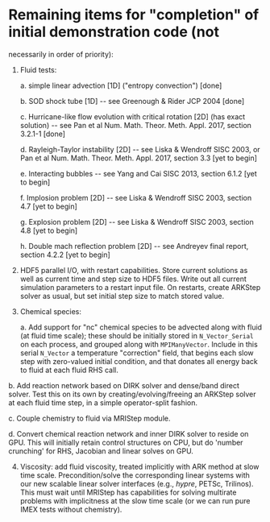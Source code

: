 # Remaining items for "completion" of initial demonstration code (not
  necessarily in order of priority):

1. Fluid tests:

   a. simple linear advection [1D] ("entropy convection")  [done]

   b. SOD shock tube [1D] -- see Greenough & Rider JCP 2004  [done]

   c. Hurricane-like flow evolution with critical rotation [2D] (has
      exact solution) -- see Pan et al Num. Math. Theor. Meth. Appl. 2017,
      section 3.2.1-1  [done]

   d. Rayleigh-Taylor instability [2D] -- see Liska & Wendroff SISC
      2003, or Pan et al Num. Math. Theor. Meth. Appl. 2017, section
      3.3  [yet to begin]

   e. Interacting bubbles -- see Yang and Cai SISC 2013, section 6.1.2
      [yet to begin] 

   f. Implosion problem [2D] -- see Liska & Wendroff SISC 2003, section
      4.7  [yet to begin] 

   g. Explosion problem [2D] -- see Liska & Wendroff SISC 2003, section
      4.8  [yet to begin] 

   h. Double mach reflection problem [2D] -- see Andreyev final report,
      section 4.2.2  [yet to begin] 

2. HDF5 parallel I/O, with restart capabilities.  Store current
   solutions as well as current time and step size to HDF5 files.
   Write out all current simulation parameters to a restart input
   file.  On restarts, create ARKStep solver as usual, but set initial
   step size to match stored value.

3. Chemical species:

   a. Add support for "nc" chemical species to be advected along with
     fluid (at fluid time scale); these should be initially stored in
     `N_Vector_Serial` on each process, and grouped along with
     `MPIManyVector`.  Include in this serial `N_Vector` a temperature 
     "correction" field, that begins each slow step with zero-valued
     initial condition, and that donates all energy back to fluid at
     each fluid RHS call.

  b. Add reaction network based on DIRK solver and dense/band direct
     solver.  Test this on its own by creating/evolving/freeing an
     ARKStep solver at each fluid time step, in a simple
     operator-split fashion. 

  c. Couple chemistry to fluid via MRIStep module.

  d. Convert chemical reaction network and inner DIRK solver to reside
     on GPU.  This will initially retain control structures on CPU,
     but do 'number crunching' for RHS, Jacobian and linear solves on
     GPU.

4. Viscosity: add fluid viscosity, treated implicitly with ARK method
   at slow time scale.  Precondition/solve the corresponding linear
   systems with our new scalable linear solver interfaces (e.g.,
   *hypre*, PETSc, Trilinos).  This must wait until MRIStep has
   capabilities for solving multirate problems with implicitness at
   the slow time scale (or we can run pure IMEX tests without
   chemistry).
     
